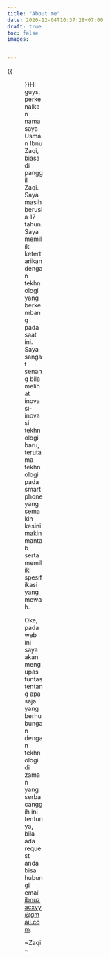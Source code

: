 ```yaml
---
title: "About me"
date: 2020-12-04T10:37:28+07:00
draft: true
toc: false
images: 


---
```



{{<figure src="https://www.shareicon.net/data/128x128/2016/05/24/770117_people_512x512.png" style="width:42px;height: 42px;">}}Hi guys, perkenalkan nama saya Usman Ibnu Zaqi, biasa di panggil Zaqi. Saya masih berusia 17 tahun.
Saya memiliki ketertarikan dengan tekhnologi yang berkembang pada saat ini. Saya sangat senang bila melihat inovasi-inovasi tekhnologi baru, terutama tekhnologi pada smartphone yang semakin kesini makin mantab serta memiliki spesifikasi yang mewah.

Oke, pada web ini saya akan mengupas tuntas tentang apa saja yang berhubungan dengan tekhnologi di zaman yang serba canggih ini tentunya, bila ada request anda bisa hubungi email ibnuzacxyy@gmail.com.  

~Zaqi~
